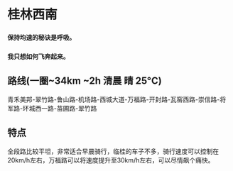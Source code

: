# 桂林西南

### `保持均速的秘诀是呼吸。`
### `我只想如何飞奔起来。`

## 路线(一圈~34km ~2h 清晨 晴 25°C)
青禾美邦-翠竹路-鲁山路-机场路-西城大道-万福路-开封路-瓦窑西路-崇信路-将军路-环城西一路-苗圃路-翠竹路

## 特点
全段路比较平坦，非常适合早晨骑行，临桂的车子不多，骑行速度可以控制在20km/h左右，万福路可以将速度提升至30km/h左右，可以尽情飙个痛快。